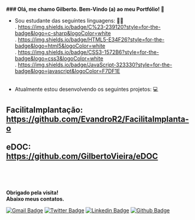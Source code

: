 <b>### Olá, me chamo Gilberto. Bem-Vindo (a) ao meu Portfólio! 👋</b>


 - Sou estudante das seguintes linguagens: 👨‍🎓<br>
    . https://img.shields.io/badge/C%23-239120?style=for-the-badge&logo=c-sharp&logoColor=white<br>
    . https://img.shields.io/badge/HTML5-E34F26?style=for-the-badge&logo=html5&logoColor=white<br>
    . https://img.shields.io/badge/CSS3-1572B6?style=for-the-badge&logo=css3&logoColor=white<br>
    . https://img.shields.io/badge/JavaScript-323330?style=for-the-badge&logo=javascript&logoColor=F7DF1E<br><br>

- Atualmente estou desenvolvendo os seguintes projetos: 💻<br>

<b>FacilitaImplantação:</b><br>https://github.com/EvandroR2/FacilitaImplanta-o<br><br>
<b>eDOC:</b><br>https://github.com/GilbertoVieira/eDOC</b><br>
<br>
------------------------------------
<br><br>
 <b>Obrigado pela visita!</b><br>
 <b>Abaixo meus contatos.</b>

[![Gmail Badge](https://img.shields.io/badge/Gmail-D14836?style=for-the-badge&logo=gmail&logoColor=white&link=mailto:gilbertovieira.rj@gmail.com)](mailto:gilbertovieira.rj@gmail.com)
[![Twitter Badge](https://img.shields.io/badge/Twitter-1DA1F2?style=for-the-badge&logo=twitter&logoColor=white&link=https://twitter.com/gilbertvieirarj)](https://twitter.com/gilbertvieirarj)
[![Linkedin Badge](https://img.shields.io/badge/-LinkedIn-blue?style=flat-square&logo=Linkedin&logoColor=white&link=https://www.linkedin.com/in/gilbertorodvieirap/)](https://www.linkedin.com/in/gilbertorodvieirap/)
[![Github Badge](https://img.shields.io/badge/-Github-000?style=flat-square&logo=Github&logoColor=white&link=https://github.com/GilbertoVieira)](https://github.com/GilbertoVieira)

<!--
**GilbertoVieira/GilbertoVieira** is a ✨ _special_ ✨ repository because its `README.md` (this file) appears on your GitHub profile.

Here are some ideas to get you started:

- 🔭 I’m currently working on ...
- 🌱 I’m currently learning ...
- 👯 I’m looking to collaborate on ...
- 🤔 I’m looking for help with ...
- 💬 Ask me about ...
- 📫 How to reach me: ...
- 😄 Pronouns: ...
- ⚡ Fun fact: ...
-->
